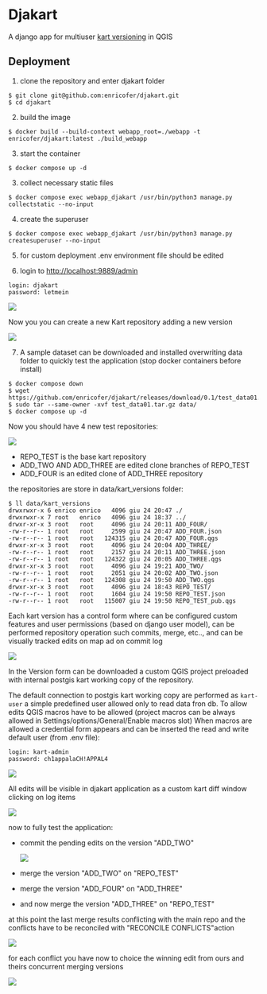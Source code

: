 # Djakart

A django app for multiuser [kart versioning](https://kartproject.org/) in QGIS

## Deployment

1. clone the repository and enter djakart folder

```
$ git clone git@github.com:enricofer/djakart.git
$ cd djakart
```

2. build the image

```
$ docker build --build-context webapp_root=./webapp -t enricofer/djakart:latest ./build_webapp
```

3. start the container

```
$ docker compose up -d
```

3. collect necessary static files

```
$ docker compose exec webapp_djakart /usr/bin/python3 manage.py collectstatic --no-input
```

4. create the superuser

```
$ docker compose exec webapp_djakart /usr/bin/python3 manage.py createsuperuser --no-input
```

5. for custom deployment .env environment file should be edited

6. login to [http://localhost:9889/admin](http://localhost:9889/admin)

```
login: djakart
password: letmein
```

![](doc/screenshot01.png)

Now you you can create a new Kart repository adding a new version

![](doc/screenshot02.png)

7. A sample dataset can be downloaded and installed overwriting data folder to quickly test the application (stop docker containers before install)

```
$ docker compose down 
$ wget https://github.com/enricofer/djakart/releases/download/0.1/test_data01.tar.gz
$ sudo tar --same-owner -xvf test_data01.tar.gz data/
$ docker compose up -d
```

Now you should have 4 new test repositories:

![](doc/screenshot03.png)

- REPO_TEST is the base kart repository 
- ADD_TWO AND ADD_THREE are edited clone branches of REPO_TEST
- ADD_FOUR is an edited clone of ADD_THREE repository

the repositories are store in data/kart_versions folder:

```
$ ll data/kart_versions
drwxrwxr-x 6 enrico enrico   4096 giu 24 20:47 ./
drwxrwxr-x 7 root   enrico   4096 giu 24 18:37 ../
drwxr-xr-x 3 root   root     4096 giu 24 20:11 ADD_FOUR/
-rw-r--r-- 1 root   root     2599 giu 24 20:47 ADD_FOUR.json
-rw-r--r-- 1 root   root   124315 giu 24 20:47 ADD_FOUR.qgs
drwxr-xr-x 3 root   root     4096 giu 24 20:04 ADD_THREE/
-rw-r--r-- 1 root   root     2157 giu 24 20:11 ADD_THREE.json
-rw-r--r-- 1 root   root   124322 giu 24 20:05 ADD_THREE.qgs
drwxr-xr-x 3 root   root     4096 giu 24 19:21 ADD_TWO/
-rw-r--r-- 1 root   root     2051 giu 24 20:02 ADD_TWO.json
-rw-r--r-- 1 root   root   124308 giu 24 19:50 ADD_TWO.qgs
drwxr-xr-x 3 root   root     4096 giu 24 18:43 REPO_TEST/
-rw-r--r-- 1 root   root     1604 giu 24 19:50 REPO_TEST.json
-rw-r--r-- 1 root   root   115007 giu 24 19:50 REPO_TEST_pub.qgs
```

Each kart version has a control form where can be configured custom features and user permissions (based on django user model), can be performed repository operation such commits, merge, etc.., and can be visually tracked edits on map ad on commit log

![](doc/screenshot04.png)

In the Version form can be downloaded  a custom QGIS project preloaded with internal postgis kart working copy of the repository. 

The default connection to postgis kart working copy are performed as `kart-user` a simple predefined user allowed only to read data fron db. To allow edits QGIS macros have to be allowed (project macros can be always allowed in Settings/options/General/Enable macros slot) When macros are allowed a credential form appears and can be inserted the read and write default user (from .env file): 

```
login: kart-admin
password: ch1appalaCH!APPAL4
```

![](doc/screenshot05.png)

All edits will be visible in djakart application as a custom kart diff window clicking on log items

![](doc/screenshot06.png)

now to fully test the application:

- commit the pending edits on the version "ADD_TWO" 

  ![](doc/screenshot07.png)

- merge the version "ADD_TWO" on "REPO_TEST"

- merge the version "ADD_FOUR" on "ADD_THREE"

- and now merge the version "ADD_THREE" on "REPO_TEST"

at this point the last merge results conflicting with the main repo and the conflicts have to be reconciled with "RECONCILE CONFLICTS"action

![](doc/screenshot08.png)

for each conflict you have now to choice the winning edit from ours and theirs concurrent merging versions

![](doc/screenshot09.png)
